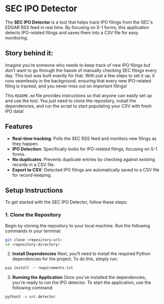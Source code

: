 # SEC IPO Detector

The **SEC IPO Detector** is a tool that helps track IPO filings from the SEC's EDGAR RSS feed in real time. By focusing on S-1 forms, this application detects IPO-related filings and saves them into a CSV file for easy monitoring.

## Story behind it:

Imagine you’re someone who needs to keep track of new IPO filings but don’t want to go through the hassle of manually checking SEC filings every day. This tool was built exactly for that. With just a few steps to set it up, it runs seamlessly in the background, ensuring that every new IPO-related filing is tracked, and you never miss out on important filings!

This `README.md` file provides instructions so that anyone can easily set up and use the tool. You just need to clone the repository, install the dependencies, and run the script to start populating your CSV with fresh IPO data!

## Features

- **Real-time tracking**: Polls the SEC RSS feed and monitors new filings as they happen.
- **IPO Detection**: Specifically looks for IPO-related filings, focusing on S-1 forms.
- **No duplicates**: Prevents duplicate entries by checking against existing records in a CSV file.
- **Export to CSV**: Detected IPO filings are automatically saved to a CSV file for record-keeping.

## Setup Instructions

To get started with the SEC IPO Detector, follow these steps:

### 1. Clone the Repository
Begin by cloning the repository to your local machine. Run the following commands in your terminal:

```bash
git clone <repository-url>
cd <repository-directory>
```
2. **Install Dependencies**
    Next, you’ll need to install the required Python dependencies for the project. To do this, simply run:
```bash
pip install -r requirements.txt
```
3. **Running the Application**
    Once you've installed the dependencies, you're ready to run the IPO detector. To start the application, use the following command:
```bash
python3 -m src.detector
```
